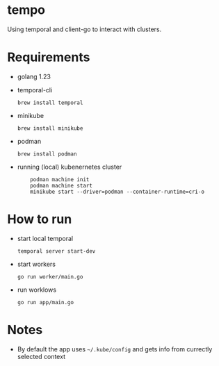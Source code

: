 # tempo

Using temporal and client-go to interact with clusters.

# Requirements

- golang 1.23

- temporal-cli

    `brew install temporal`

- minikube

    `brew install minikube`

- podman

    `brew install podman`
- running (local) kubenernetes cluster
    ```
        podman machine init
        podman machine start
        minikube start --driver=podman --container-runtime=cri-o
    ```


# How to run

- start local temporal

    `temporal server start-dev`

- start workers

    `go run worker/main.go`

- run worklows

    `go run app/main.go`

# Notes 

- By default the app uses `~/.kube/config` and gets info from currectly selected context 
